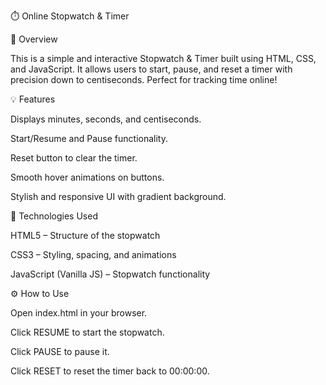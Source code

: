 ⏱️ Online Stopwatch & Timer

🎯 Overview

This is a simple and interactive Stopwatch & Timer built using HTML, CSS, and JavaScript.
It allows users to start, pause, and reset a timer with precision down to centiseconds. Perfect for tracking time online!

💡 Features

Displays minutes, seconds, and centiseconds.

Start/Resume and Pause functionality.

Reset button to clear the timer.

Smooth hover animations on buttons.

Stylish and responsive UI with gradient background.

🧰 Technologies Used

HTML5 – Structure of the stopwatch

CSS3 – Styling, spacing, and animations

JavaScript (Vanilla JS) – Stopwatch functionality

⚙️ How to Use

Open index.html in your browser.

Click RESUME to start the stopwatch.

Click PAUSE to pause it.

Click RESET to reset the timer back to 00:00:00.


